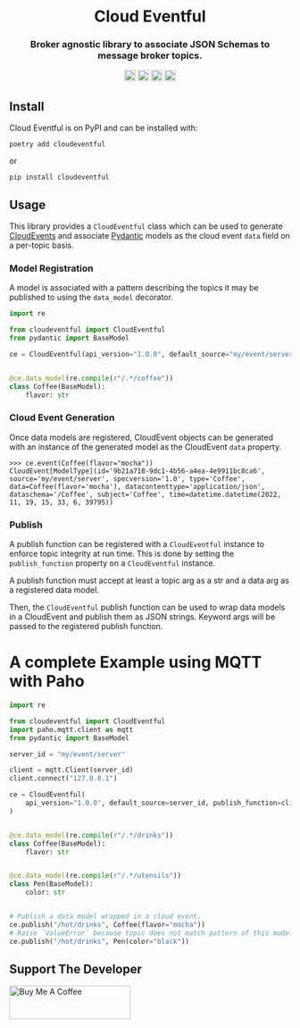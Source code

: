 <!--suppress HtmlDeprecatedAttribute -->
<div align=center>
  <h1>Cloud Eventful</h1>
  <h3>Broker agnostic library to associate JSON Schemas to message broker topics.</h3>
  <img src="https://img.shields.io/badge/License-MIT-blue.svg"
   height="20"
   alt="License: MIT">
  <img src="https://img.shields.io/badge/code%20style-black-000000.svg"
   height="20"
   alt="Code style: black">
  <img src="https://img.shields.io/pypi/v/cloudeventful.svg"
   height="20"
   alt="PyPI version">
  <img src="https://img.shields.io/badge/coverage-100%25-success"
   height="20"
   alt="Code Coverage">
</div>

## Install

Cloud Eventful is on PyPI and can be installed with:

```shell
poetry add cloudeventful
```

or

```shell
pip install cloudeventful
```

## Usage

This library provides a `CloudEventful` class which can be used to generate
[CloudEvents](https://cloudevents.io/) and associate
[Pydantic](https://pydantic-docs.helpmanual.io/) models as the cloud event `data` field
on a per-topic basis.

### Model Registration

A model is associated with a pattern describing the topics it may be published to using
the `data_model` decorator.

```python
import re

from cloudeventful import CloudEventful
from pydantic import BaseModel

ce = CloudEventful(api_version="1.0.0", default_source="my/event/server")


@ce.data_model(re.compile(r"/.*/coffee"))
class Coffee(BaseModel):
    flavor: str
```

### Cloud Event Generation

Once data models are registered, CloudEvent objects can be generated with an instance of
the generated model as the CloudEvent `data` property.

```pycon
>>> ce.event(Coffee(flavor="mocha"))
CloudEvent[ModelType](id='9b21a718-9dc1-4b56-a4ea-4e9911bc8ca6', source='my/event/server', specversion='1.0', type='Coffee', data=Coffee(flavor='mocha'), datacontenttype='application/json', dataschema='/Coffee', subject='Coffee', time=datetime.datetime(2022, 11, 19, 15, 33, 6, 39795))
```

### Publish

A publish function can be registered with a `CloudEventful` instance to enforce topic
integrity at run time. This is done by setting the `publish_function` property on a
`CloudEventful` instance.

A publish function must accept at least a topic arg as a str and a data arg as a
registered data model.

Then, the `CloudEventful` publish function can be used to wrap data models in a
CloudEvent and publish them as JSON strings. Keyword args will be passed to the
registered publish function.

# A complete Example using MQTT with Paho

```python
import re

from cloudeventful import CloudEventful
import paho.mqtt.client as mqtt
from pydantic import BaseModel

server_id = "my/event/server"

client = mqtt.Client(server_id)
client.connect("127.0.0.1")

ce = CloudEventful(
    api_version="1.0.0", default_source=server_id, publish_function=client.publish
)


@ce.data_model(re.compile(r"/.*/drinks"))
class Coffee(BaseModel):
    flavor: str


@ce.data_model(re.compile(r"/.*/utensils"))
class Pen(BaseModel):
    color: str


# Publish a data model wrapped in a cloud event.
ce.publish("/hot/drinks", Coffee(flavor="mocha"))
# Raise `ValueError` because topic does not match pattern of this model.
ce.publish("/hot/drinks", Pen(color="black"))
```

## Support The Developer

<a href="https://www.buymeacoffee.com/mburkard" target="_blank">
  <img src="https://cdn.buymeacoffee.com/buttons/v2/default-blue.png"
       width="217"
       height="60"
       alt="Buy Me A Coffee">
</a>
